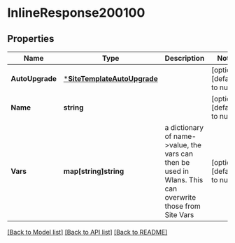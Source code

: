 # InlineResponse200100

## Properties
Name | Type | Description | Notes
------------ | ------------- | ------------- | -------------
**AutoUpgrade** | [***SiteTemplateAutoUpgrade**](site_template_auto_upgrade.md) |  | [optional] [default to null]
**Name** | **string** |  | [optional] [default to null]
**Vars** | **map[string]string** | a dictionary of name-&gt;value, the vars can then be used in Wlans. This can overwrite those from Site Vars | [optional] [default to null]

[[Back to Model list]](../README.md#documentation-for-models) [[Back to API list]](../README.md#documentation-for-api-endpoints) [[Back to README]](../README.md)

